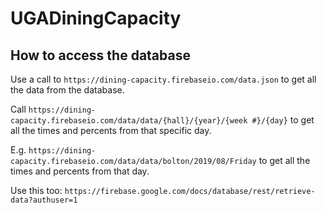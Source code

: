 # UGADiningCapacity

## How to access the database
Use a call to `https://dining-capacity.firebaseio.com/data.json` to get all the data from the database.

Call `https://dining-capacity.firebaseio.com/data/data/{hall}/{year}/{week #}/{day}` to get all the times and percents from that specific day.

E.g. `https://dining-capacity.firebaseio.com/data/data/bolton/2019/08/Friday` to get all the times and percents from that day.

Use this too: `https://firebase.google.com/docs/database/rest/retrieve-data?authuser=1`
